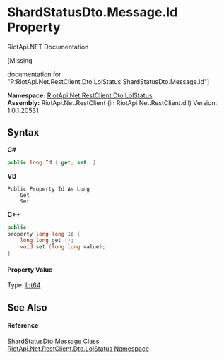 # ShardStatusDto.Message.Id Property 
RiotApi.NET Documentation 

\[Missing <summary> documentation for "P:RiotApi.Net.RestClient.Dto.LolStatus.ShardStatusDto.Message.Id"\]

**Namespace:**&nbsp;<a href="66f53e8a-3927-5030-7a13-b2f33de3f826">RiotApi.Net.RestClient.Dto.LolStatus</a><br />**Assembly:**&nbsp;RiotApi.Net.RestClient (in RiotApi.Net.RestClient.dll) Version: 1.0.1.20531

## Syntax

**C#**<br />
``` C#
public long Id { get; set; }
```

**VB**<br />
``` VB
Public Property Id As Long
	Get
	Set
```

**C++**<br />
``` C++
public:
property long long Id {
	long long get ();
	void set (long long value);
}
```


#### Property Value
Type: <a href="http://msdn2.microsoft.com/en-us/library/6yy583ek" target="_blank">Int64</a>

## See Also


#### Reference
<a href="253161c3-ec0a-09d3-5673-b77022b48981">ShardStatusDto.Message Class</a><br /><a href="66f53e8a-3927-5030-7a13-b2f33de3f826">RiotApi.Net.RestClient.Dto.LolStatus Namespace</a><br />